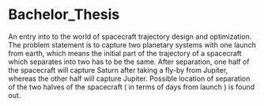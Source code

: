 # Bachelor_Thesis
An entry into to the world of spacecraft trajectory design and optimization. The problem statement is to capture two planetary systems with one launch from earth, which means the initial part of the trajectory of a spacecraft which separates into two has to be the same. After separation, one half of the spacecraft will capture Saturn after taking a fly-by from Jupiter, whereas the other half will capture Jupiter. Possible location of separation of the two halves of the spacecraft ( in terms of days from launch ) is found out.
